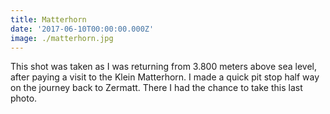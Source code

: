 ```yaml
---
title: Matterhorn
date: '2017-06-10T00:00:00.000Z'
image: ./matterhorn.jpg
---
```


This shot was taken as I was returning from 3.800 meters above sea level, after paying a visit to the Klein Matterhorn. I made a quick pit stop half way on the journey back to Zermatt. There I had the chance to take this last photo.
